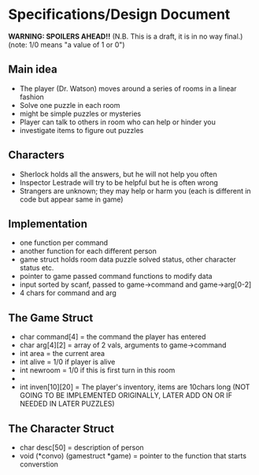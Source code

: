 Specifications/Design Document
==============================
**WARNING: SPOILERS AHEAD!!**
(N.B. This is a draft, it is in no way final.)
(note: 1/0 means "a value of 1 or 0")

Main idea
---------
* The player (Dr. Watson) moves around a series of rooms in a linear fashion
* Solve one puzzle in each room
* might be simple puzzles or mysteries
* Player can talk to others in room who can help or hinder you
* investigate items to figure out puzzles

Characters
----------
* Sherlock holds all the answers, but he will not help you often
* Inspector Lestrade will try to be helpful but he is often wrong
* Strangers are unknown; they may help or harm you (each is different in code but appear same in game)

Implementation
--------------
* one function per command
* another function for each different person
* game struct holds room data puzzle solved status, other character status etc.
* pointer to game passed command functions to modify data
* input sorted by scanf, passed to game->command and game->arg[0-2]
* 4 chars for command and arg

The Game Struct
---------------
* char command[4] = the command the player has entered
* char arg[4][2] = array of 2 vals, arguments to game->command
* int area = the current area
* int alive = 1/0 if player is alive
* int newroom = 1/0 if this is first turn in this room
* 
* int inven[10][20] = The player's inventory, items are 10chars long (NOT GOING TO BE IMPLEMENTED ORIGINALLY, LATER ADD ON OR IF NEEDED IN LATER PUZZLES)

The Character Struct
--------------------
* char desc[50] = description of person
* void (\*convo) (gamestruct \*game) = pointer to the function that starts converstion


